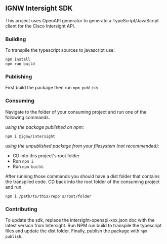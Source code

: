 ## IGNW Intersight SDK

This project uses OpenAPI generator to generate a TypeScript/JavaScript client for the Cisco Intersight API.

### Building

To transpile the typescript sources to javascript use:

```
npm install
npm run build
```

### Publishing

First build the package then run `npm publish`

### Consuming

Navigate to the folder of your consuming project and run one of the following commands.

_using the package published on npm:_

```
npm i @ignw/intersight
```

_using the unpublished package from your filesystem (not recommended):_

- CD into this project's root folder
- Run `npm i`
- Run `npm build`.

After running those commands you should have a dist folder that contains the transpiled code. CD back into the root folder of the consuming project and run

```
npm i /path/to/this/repo's/root/folder
```

### Contributing

To update the sdk, replace the intersight-openapi-xxx.json doc with the latest version from Intersight. Run NPM run build to transpile the typescript files and update the dist folder. Finally, publish the package with `npm publish`.
